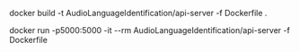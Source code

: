 docker build -t AudioLanguageIdentification/api-server -f Dockerfile .

docker run -p5000:5000 -it --rm AudioLanguageIdentification/api-server -f Dockerfile


